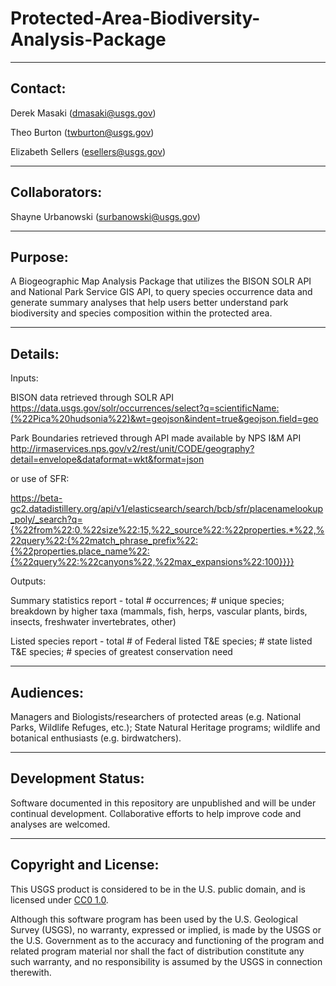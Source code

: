 # Protected-Area-Biodiversity-Analysis-Package

-----------
Contact:
-----------
Derek Masaki (dmasaki@usgs.gov)

Theo Burton (twburton@usgs.gov)

Elizabeth Sellers (esellers@usgs.gov)

-----------
Collaborators:
-----------
Shayne Urbanowski (surbanowski@usgs.gov)

-----------
Purpose:
-----------
A Biogeographic Map Analysis Package that utilizes the BISON SOLR API and National Park Service GIS API, to query species occurrence data and generate summary analyses that help users better understand park biodiversity and species composition within the protected area.  

-----------
Details:
-----------
Inputs:

BISON data retrieved through SOLR API
https://data.usgs.gov/solr/occurrences/select?q=scientificName:(%22Pica%20hudsonia%22)&wt=geojson&indent=true&geojson.field=geo

Park Boundaries retrieved through API made available by NPS I&M API
http://irmaservices.nps.gov/v2/rest/unit/CODE/geography?detail=envelope&dataformat=wkt&format=json

or use of SFR:

https://beta-gc2.datadistillery.org/api/v1/elasticsearch/search/bcb/sfr/placenamelookup_poly/_search?q={%22from%22:0,%22size%22:15,%22_source%22:%22properties.*%22,%22query%22:{%22match_phrase_prefix%22:{%22properties.place_name%22:{%22query%22:%22canyons%22,%22max_expansions%22:100}}}}

Outputs:

Summary statistics report - total # occurrences; # unique species; breakdown by higher taxa (mammals, fish, herps, vascular plants, birds, insects, freshwater invertebrates, other)

Listed species report - total # of Federal listed T&E species; # state listed T&E species; # species of greatest conservation need

-----------
Audiences:
-----------
Managers and Biologists/researchers of protected areas (e.g. National Parks, Wildlife Refuges, etc.); State Natural Heritage programs; wildlife and botanical enthusiasts (e.g. birdwatchers).

-----------
Development Status:
-------------------
Software documented in this repository are unpublished and will be under continual development.  Collaborative efforts to help improve code and analyses are welcomed.

----------------------
Copyright and License:
---------------------
This USGS product is considered to be in the U.S. public domain, and is licensed under
[CC0 1.0](https://creativecommons.org/publicdomain/zero/1.0/).

Although this software program has been used by the U.S. Geological Survey (USGS), no warranty, expressed or implied,
is made by the USGS or the U.S. Government as to the accuracy and functioning of the program and related program
material nor shall the fact of distribution constitute any such warranty, and no responsibility is assumed by the
USGS in connection therewith.
